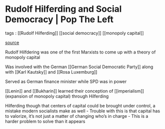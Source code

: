 # Rudolf Hilferding and Social Democracy | Pop The Left

tags
: [[Rudolf Hilferding]] [[social democracy]] [[monopoly capital]]

[source](https://www.podomatic.com/podcasts/dietsoap/episodes/2020-06-28T23_02_09-07_00)


Rudolf Hilfdering was one of the first Marxists to come up with a theory of monopoly capital

Was involved with the German [[German Social Democratic Party]] along with [[Karl Kautsky]] and [[Rosa Luxemburg]]

Served as German finance minister while SPD was in power

[[Lenin]] and [[Bukharin]] learned their conception of [[imperialism]] (expansion of monopoly capital) through Hilferding

Hilferding though that centers of capital could be brought under control, a mistake modern socialists make as well
    -   Trouble with this is that capital has to valorize, it&rsquo;s not just a matter of changing who&rsquo;s in charge
    -   This is a harder problem to solve than it appears

